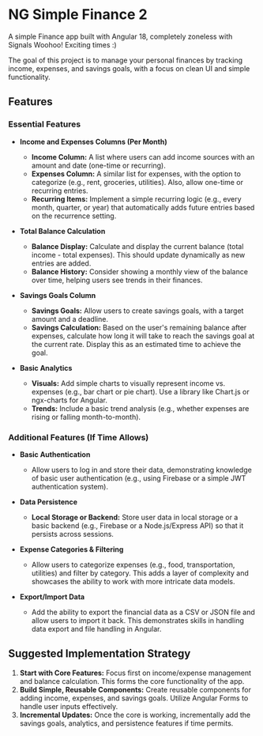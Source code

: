 # NG Simple Finance 2

A simple Finance app built with Angular 18, completely zoneless with Signals Woohoo! Exciting times :)  


The goal of this project is to manage your personal finances by tracking income, expenses, and savings goals, with a focus on clean UI and simple functionality.

## Features

### Essential Features

- **Income and Expenses Columns (Per Month)**
  - **Income Column:** A list where users can add income sources with an amount and date (one-time or recurring).
  - **Expenses Column:** A similar list for expenses, with the option to categorize (e.g., rent, groceries, utilities). Also, allow one-time or recurring entries.
  - **Recurring Items:** Implement a simple recurring logic (e.g., every month, quarter, or year) that automatically adds future entries based on the recurrence setting.

- **Total Balance Calculation**
  - **Balance Display:** Calculate and display the current balance (total income - total expenses). This should update dynamically as new entries are added.
  - **Balance History:** Consider showing a monthly view of the balance over time, helping users see trends in their finances.

- **Savings Goals Column**
  - **Savings Goals:** Allow users to create savings goals, with a target amount and a deadline.
  - **Savings Calculation:** Based on the user's remaining balance after expenses, calculate how long it will take to reach the savings goal at the current rate. Display this as an estimated time to achieve the goal.

- **Basic Analytics**
  - **Visuals:** Add simple charts to visually represent income vs. expenses (e.g., bar chart or pie chart). Use a library like Chart.js or ngx-charts for Angular.
  - **Trends:** Include a basic trend analysis (e.g., whether expenses are rising or falling month-to-month).

### Additional Features (If Time Allows)

- **Basic Authentication**
  - Allow users to log in and store their data, demonstrating knowledge of basic user authentication (e.g., using Firebase or a simple JWT authentication system).

- **Data Persistence**
  - **Local Storage or Backend:** Store user data in local storage or a basic backend (e.g., Firebase or a Node.js/Express API) so that it persists across sessions.

- **Expense Categories & Filtering**
  - Allow users to categorize expenses (e.g., food, transportation, utilities) and filter by category. This adds a layer of complexity and showcases the ability to work with more intricate data models.

- **Export/Import Data**
  - Add the ability to export the financial data as a CSV or JSON file and allow users to import it back. This demonstrates skills in handling data export and file handling in Angular.

## Suggested Implementation Strategy

1. **Start with Core Features:** Focus first on income/expense management and balance calculation. This forms the core functionality of the app.
2. **Build Simple, Reusable Components:** Create reusable components for adding income, expenses, and savings goals. Utilize Angular Forms to handle user inputs effectively.
3. **Incremental Updates:** Once the core is working, incrementally add the savings goals, analytics, and persistence features if time permits.
